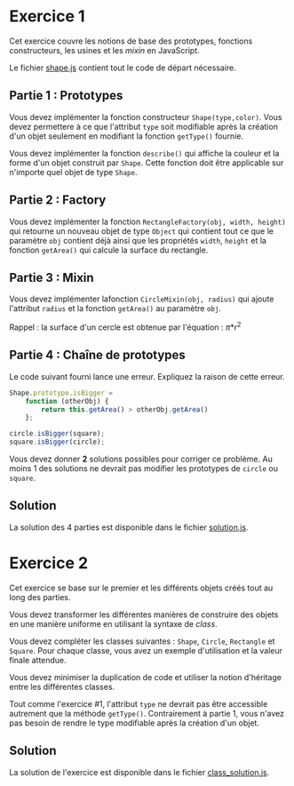 # Exercice 1

Cet exercice couvre les notions de base des prototypes, fonctions constructeurs, les usines et les _mixin_ en JavaScript.

Le fichier [shape.js](./shape.js) contient tout le code de départ nécessaire.

## Partie 1 : Prototypes

Vous devez implémenter la fonction constructeur `Shape(type,color)`. Vous devez permettere à ce que l'attribut `type` soit modifiable après la création d'un objet seulement en modifiant la fonction `getType()` fournie.

Vous devez implémenter la fonction `describe()` qui affiche la couleur et la forme d'un objet construit par `Shape`. Cette fonction doit être applicable sur n'importe quel objet de type `Shape`.

## Partie 2 : Factory

Vous devez implémenter la fonction `RectangleFactory(obj, width, height)` qui retourne un nouveau objet de type `Object` qui contient tout ce que le paramètre `obj` contient déjà ainsi que les propriétés `width`, `height` et la fonction `getArea()` qui calcule la surface du rectangle.

## Partie 3 : Mixin

Vous devez implémenter lafonction `CircleMixin(obj, radius)` qui ajoute l'attribut `radius` et la fonction `getArea()` au paramètre `obj`.

Rappel : la surface d'un cercle est obtenue par l'équation : $\pi$*r<sup>2</sup>

## Partie 4 : Chaîne de prototypes

Le code suivant fourni lance une erreur. Expliquez la raison de cette erreur.

```js
Shape.prototype.isBigger = 
    function (otherObj) { 
        return this.getArea() > otherObj.getArea() 
    };

circle.isBigger(square);
square.isBigger(circle);

```

Vous devez donner **2** solutions possibles pour corriger ce problème. Au moins 1 des solutions ne devrait pas modifier les prototypes de `circle` ou `square`.

## Solution

La solution des 4 parties est disponible dans le fichier [solution.js](./solution.js).

# Exercice 2 

Cet exercice se base sur le premier et les différents objets créés tout au long des parties.

Vous devez transformer les différentes manières de construire des objets en une manière uniforme en utilisant la syntaxe de _class_.

Vous devez compléter les classes suivantes : `Shape`, `Circle`, `Rectangle` et `Square`. Pour chaque classe, vous avez un exemple d'utilisation et la valeur finale attendue.

Vous devez minimiser la duplication de code et utiliser la notion d'héritage entre les différentes classes.

Tout comme l'exercice #1, l'attribut `type` ne devrait pas être accessible autrement que la méthode `getType()`. Contrairement à partie 1, vous n'avez pas besoin de rendre le type modifiable après la création d'un objet.

## Solution

La solution de l'exercice est disponible dans le fichier [class_solution.js](./class_solution.js).
